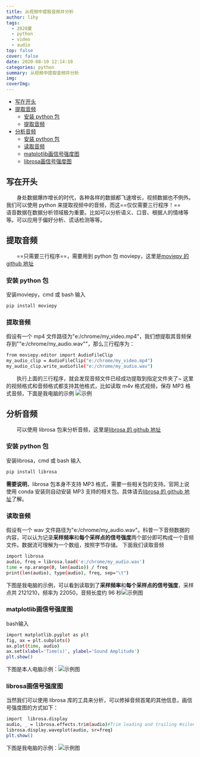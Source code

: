 ```yaml
---
title: 从视频中提取音频并分析
author: lihy
tags:
  - 2020夏
  - python
  - video
  - audio
top: false
cover: false
date: 2020-08-10 12:14:10
categories: python
summary: 从视频中提取音频并分析
img:
coverImg:
---
```


<!-- TOC -->

- [写在开头](#写在开头)
- [提取音频](#提取音频)
    - [安装 python 包](#安装-python-包)
    - [提取音频](#提取音频-1)
- [分析音频](#分析音频)
    - [安装 python 包](#安装-python-包-1)
    - [读取音频](#读取音频)
    - [matplotlib画信号强度图](#matplotlib画信号强度图)
    - [librosa画信号强度图](#librosa画信号强度图)

<!-- /TOC -->

## 写在开头

&emsp;&emsp;身处数据爆炸增长的时代，各种各样的数据都飞速增长，视频数据也不例外。我们可以使用 python 来提取视频中的音频，而这==仅仅需要三行程序！==
&emsp;&emsp;语音数据在数据分析领域极为重要。比如可以分析语义、口音、根据人的情绪等等。可以应用于偏好分析、谎话检测等等。

## 提取音频

&emsp;&emsp;==只需要三行程序==，需要用到 python 包 moviepy，这里是[moviepy 的 github 地址](https://github.com/Zulko/moviepy)

### 安装 python 包
安装moviepy，cmd 或 bash 输入

   ```bash
   pip install moviepy
   ```

### 提取音频
假设有一个 mp4 文件路径为"e:/chrome/my_video.mp4"，我们想提取其音频保存到""e:/chrome/my_audio.wav""，那么三行程序为：
   ```bash
   from moviepy.editor import AudioFileClip
   my_audio_clip = AudioFileClip("e:/chrome/my_video.mp4")
   my_audio_clip.write_audiofile("e:/chrome/my_audio.wav")
   ```
   &emsp;&emsp;执行上面的三行程序，就会发现音频文件已经成功提取到指定文件夹了~ 这里的视频格式和音频格式都支持其他格式，比如读取 m4v 格式视频，保存 MP3 格式音频，下面是我电脑的示例
   ![示例](https://img-blog.csdnimg.cn/20200810114421889.jpg?x-oss-process=image/watermark,type_ZmFuZ3poZW5naGVpdGk,shadow_10,text_aHR0cHM6Ly9ibG9nLmNzZG4ubmV0L3FxXzM0NzY5MTYy,size_16,color_FFFFFF,t_70#pic_center)

## 分析音频

&emsp;&emsp;可以使用 librosa 包来分析音频，这里是[librosa 的 github 地址](https://github.com/librosa/librosa)

### 安装 python 包
安装librosa，cmd 或 bash 输入
   ```bash
   pip install librosa
   ```
   **需要说明**，librosa 包本身不支持 MP3 格式，需要一些相关包的支持。官网上说使用 conda 安装则自动安装 MP3 支持的相关包。具体请去[librosa 的 github 地址](https://github.com/librosa/librosa)了解。
### 读取音频
假设有一个 wav 文件路径为"e:/chrome/my_audio.wav"。科普一下音频数据的内容，可以认为记录**采样频率**和**每个采样点的信号强度**两个部分即可构成一个音频文件。数据流可理解为一个数组，按照字节存储。
   下面我们读取音频
   ```bash
   import librosa
   audio, freq = librosa.load('e:/chrome/my_audio.wav')
   time = np.arange(0, len(audio)) / freq
   print(len(audio), type(audio), freq, sep="\t")
   ```
   下图是我电脑的示例，可以看到读取到了**采样频率**和**每个采样点的信号强度**，采样点共 2121210，频率为 22050，音频长度约 96 秒![示例图](https://img-blog.csdnimg.cn/20200810115407195.jpg?x-oss-process=image/watermark,type_ZmFuZ3poZW5naGVpdGk,shadow_10,text_aHR0cHM6Ly9ibG9nLmNzZG4ubmV0L3FxXzM0NzY5MTYy,size_16,color_FFFFFF,t_70#pic_center)
### matplotlib画信号强度图
bash输入
   ```bash
   import matplotlib.pyplot as plt
   fig, ax = plt.subplots()
   ax.plot(time, audio)
   ax.set(xlabel='Time(s)', ylabel='Sound Amplitude')
   plt.show()
   ```
   下图是本人电脑示例：![示例图](https://img-blog.csdnimg.cn/20200810115805221.jpg?x-oss-process=image/watermark,type_ZmFuZ3poZW5naGVpdGk,shadow_10,text_aHR0cHM6Ly9ibG9nLmNzZG4ubmV0L3FxXzM0NzY5MTYy,size_16,color_FFFFFF,t_70#pic_center)
### librosa画信号强度图
当然我们可以使用 librosa 库的工具来分析，可以修掉音频首尾的其他信息，画信号强度图的方式如下：
   ```bash
   import  librosa.display
   audio, _ = librosa.effects.trim(audio)#Trim leading and trailing #silence from an audio signal.
   librosa.display.waveplot(audio, sr=freq)
   plt.show()
   ```
   下图是我电脑的示例：![示例图](https://img-blog.csdnimg.cn/20200810120256426.jpg?x-oss-process=image/watermark,type_ZmFuZ3poZW5naGVpdGk,shadow_10,text_aHR0cHM6Ly9ibG9nLmNzZG4ubmV0L3FxXzM0NzY5MTYy,size_16,color_FFFFFF,t_70#pic_center)
